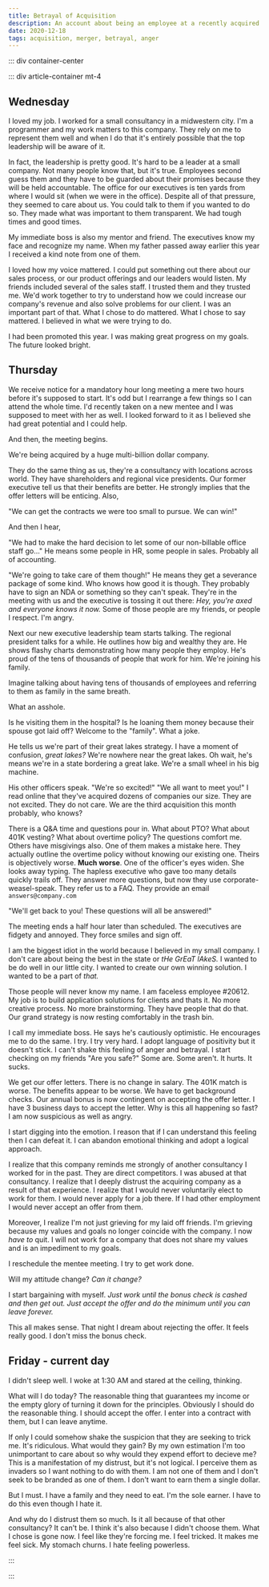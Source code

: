 ```yaml
---
title: Betrayal of Acquisition
description: An account about being an employee at a recently acquired company
date: 2020-12-18
tags: acquisition, merger, betrayal, anger
---
```


<page-header title="Betrayal of Acquisition"></page-header>

::: div container-center

::: div article-container mt-4

## Wednesday

I loved my job. I worked for a small consultancy in a midwestern city. I'm a programmer and my work matters to this company. They rely on me to represent them well and when I do that it's entirely possible that the top leadership will be aware of it.

In fact, the leadership is pretty good. It's hard to be a leader at a small company. Not many people know that, but it's true. Employees second guess them and they have to be guarded about their promises because they will be held accountable. The office for our executives is ten yards from where I would sit (when we were in the office). Despite all of that pressure, they seemed to care about us. You could talk to them if you wanted to do so. They made what was important to them transparent. We had tough times and good times.

My immediate boss is also my mentor and friend. The executives know my face and recognize my name. When my father passed away earlier this year I received a kind note from one of them. 

I loved how my voice mattered. I could put something out there about our sales process, or our product offerings and our leaders would listen. My friends included several of the sales staff. I trusted them and they trusted me. We'd work together to try to understand how we could increase our company's revenue and also solve problems for our client. I was an important part of that. What I chose to do mattered. What I chose to say mattered. I believed in what we were trying to do.

I had been promoted this year. I was making great progress on my goals. The future looked bright. 

## Thursday

We receive notice for a mandatory hour long meeting a mere two hours before it's supposed to start. It's odd but I rearrange a few things so I can attend the whole time. I'd recently taken on a new mentee and I was supposed to meet with her as well. I looked forward to it as I believed she had great potential and I could help.

And then, the meeting begins.

We're being acquired by a huge multi-billion dollar company. 

They do the same thing as us, they're a consultancy with locations across world. They have shareholders and regional vice presidents. Our former executive tell us that their benefits are better. He strongly implies that the offer letters will be enticing. Also,

"We can get the contracts we were too small to pursue. We can win!"

And then I hear,

"We had to make the hard decision to let some of our non-billable office staff go..." He means some people in HR, some people in sales. Probably all of accounting. 

"We're going to take care of them though!" He means they get a severance package of some kind. Who knows how good it is though. They probably have to sign an NDA or something so they can't speak. They're in the meeting with us and the executive is tossing it out there: _Hey, you're axed and everyone knows it now._ Some of those people are my friends, or people I respect. I'm angry.

Next our new executive leadership team starts talking. The regional president talks for a while. He outlines how big and wealthy they are.  He shows flashy charts demonstrating how many people they employ. He's proud of the tens of thousands of people that work for him. We're joining his family. 

Imagine talking about having tens of thousands of employees and referring to them as family in the same breath.

What an asshole. 

Is he visiting them in the hospital? Is he loaning them money because their spouse got laid off? Welcome to the "family". What a joke.

He tells us we're part of their great lakes strategy. I have a moment of confusion, _great lakes?_ We're nowhere near the great lakes. Oh wait, he's means we're in a state bordering a great lake. We're a small wheel in his big machine.

His other officers speak. "We're so excited!" "We all want to meet you!" I read online that they've acquired dozens of companies our size. They are not excited. They do not care. We are the third acquisition this month probably, who knows?

There is a Q&A time and questions pour in. What about PTO? What about 401K vesting? What about overtime policy?  The questions comfort me. Others have misgivings also. One of them makes a mistake here. They actually outline the overtime policy without knowing our existing one. Theirs is objectively worse. **Much worse**. One of the officer's eyes widen. She looks away typing. The hapless executive who gave too many details quickly trails off. They answer more questions, but now they use corporate-weasel-speak. They refer us to a FAQ. They provide an email `answers@company.com`

"We'll get back to you! These questions will all be answered!"

The meeting ends a half hour later than scheduled. The executives are fidgety and annoyed. They force smiles and sign off.

I am the biggest idiot in the world because I believed in my small company. I don't care about being the best in the state or _tHe GrEaT lAkeS._ I wanted to be do well in our little city. I wanted to create our own winning solution. I wanted to be a part of _that._

Those people will never know my name. I am faceless employee #20612. My job is to build application solutions for clients and thats it. No more creative process. No more brainstorming. They have people that do that. Our grand strategy is now resting comfortably in the trash bin. 

I call my immediate boss. He says he's cautiously optimistic. He encourages me to do the same. I try. I try very hard. I adopt language of positivity but it doesn't stick. I can't shake this feeling of anger and betrayal. I start checking on my friends "Are you safe?" Some are. Some aren't. It hurts. It sucks.

We get our offer letters. There is no change in salary. The 401K match is worse. The benefits appear to be worse. We have to get background checks. Our annual bonus is now contingent on accepting the offer letter. I have 3 business days to accept the letter. Why is this all happening so fast? I am now suspicious as well as angry.

I start digging into the emotion. I reason that if I can understand this feeling then I can defeat it. I can abandon emotional thinking and adopt a logical approach.

I realize that this company reminds me strongly of another consultancy I worked for in the past. They are direct competitors. I was abused at that consultancy. I realize that I deeply distrust the acquiring company as a result of that experience. I realize that I would never voluntarily elect to work for them. I would never apply for a job there. If I had other employment I would never accept an offer from them. 

Moreover, I realize I'm not just grieving for my laid off friends. I'm grieving because my values and goals no longer coincide with the company. I now _have to_ quit. I will not work for a company that does not share my values and is an impediment to my goals. 

I reschedule the mentee meeting. I try to get work done. 

Will my attitude change? _Can it change?_

I start bargaining with myself. _Just work until the bonus check is cashed and then get out._ _Just accept the offer and do the minimum until you can leave forever._ 

This all makes sense. 
That night I dream about rejecting the offer. It feels really good. I don't miss the bonus check.

## Friday - current day

I didn't sleep well. I woke at 1:30 AM and stared at the ceiling, thinking. 

What will I do today? The reasonable thing that guarantees my income or the empty glory of turning it down for the principles. Obviously I should do the reasonable thing. I should accept the offer. I enter into a contract with them, but I can leave anytime. 

If only I could somehow shake the suspicion that they are seeking to trick me. It's ridiculous. What would they gain? By my own estimation I'm too unimportant to care about so why would they expend effort to decieve me? This is a manifestation of my distrust, but it's not logical. I perceive them as invaders so I want nothing to do with them. I am not one of them and I don't seek to be branded as one of them. I don't want to earn them a single dollar. 

But I must. I have a family and they need to eat. I'm the sole earner. I have to do this even though I hate it. 

And why do I distrust them so much. Is it all because of that other consultancy? It can't be. I think it's also because I didn't choose them. What I chose is gone now. I feel like they're forcing me. I feel tricked. It makes me feel sick. My stomach churns. I hate feeling powerless.

:::

:::